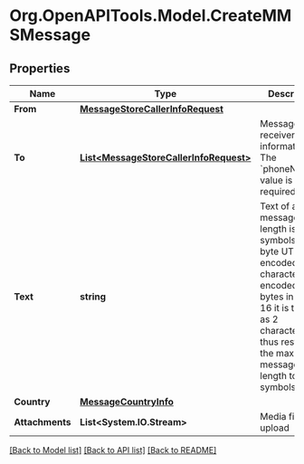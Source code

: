 
# Org.OpenAPITools.Model.CreateMMSMessage

## Properties

Name | Type | Description | Notes
------------ | ------------- | ------------- | -------------
**From** | [**MessageStoreCallerInfoRequest**](MessageStoreCallerInfoRequest.md) |  | 
**To** | [**List&lt;MessageStoreCallerInfoRequest&gt;**](MessageStoreCallerInfoRequest.md) | Message receiver(s) information. The &#x60;phoneNumber&#x60; value is required | 
**Text** | **string** | Text of a message. Max length is 1000 symbols (2-byte UTF-16 encoded). If a character is encoded in 4 bytes in UTF-16 it is treated as 2 characters, thus restricting the maximum message length to 500 symbols | [optional] 
**Country** | [**MessageCountryInfo**](MessageCountryInfo.md) |  | [optional] 
**Attachments** | **List&lt;System.IO.Stream&gt;** | Media file(s) to upload | 

[[Back to Model list]](../README.md#documentation-for-models)
[[Back to API list]](../README.md#documentation-for-api-endpoints)
[[Back to README]](../README.md)

